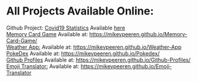 # All Projects Available Online:

Github Project: [Covid19 Statistics](https://github.com/MikevPeeren/Covid19-Statistics) Available [here](https://mikevpeeren.github.io/Covid19-Statistics/)    
[Memory Card Game](https://github.com/MikevPeeren/Memory-Card-Game) Available at: https://mikevpeeren.github.io/Memory-Card-Game/    
[Weather App:](https://github.com/MikevPeeren/Weather-App) Available at: https://mikevpeeren.github.io/Weather-App  
[PokeDex](https://github.com/MikevPeeren/Pokedex) Available at: https://mikevpeeren.github.io/Pokedex/   
[Github Profiles](https://github.com/MikevPeeren/Github-Profiles) Available at: https://mikevpeeren.github.io/Github-Profiles/   
[Emoji Translator:](https://github.com/MikevPeeren/Emoji-Translator) Available at: https://mikevpeeren.github.io/Emoji-Translator

